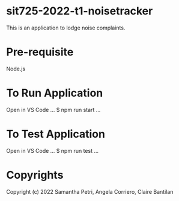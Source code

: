 # sit725-2022-t1-noisetracker
This is an application to lodge noise complaints.

# Pre-requisite
Node.js

# To Run Application
Open in VS Code
...
$ npm run start
...

# To Test Application
Open in VS Code
...
$ npm run test
...

# Copyrights
Copyright (c) 2022 Samantha Petri, Angela Corriero, Claire Bantilan
